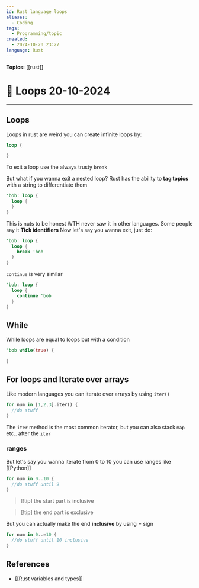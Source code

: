 ```yaml
---
id: Rust language loops
aliases:
  - Coding
tags:
  - Programming/topic
created:
  - 2024-10-20 23:27
language: Rust
---
```


**Topics:** [[rust]]

# 📃 Loops 20-10-2024

---

## Loops

Loops in rust are weird you can create infinite loops by:

```rust
loop {

}
```

To exit a loop use the always trusty `break`

But what if you wanna exit a nested loop?
Rust has the ability to **tag topics** with a string to differentiate them

```rust
'bob: loop {
  loop {
  }
}
```

This is nuts to be honest WTH never saw it in other languages. Some people say it **Tick identifiers**
Now let's say you wanna exit, just do:

```rust
'bob: loop {
  loop {
    break 'bob
  }
}
```

`continue` is very similar

```rust
'bob: loop {
  loop {
    continue 'bob
  }
}
```

## While

While loops are equal to loops but with a condition

```rust
'bob while(true) {

}
```

## For loops and Iterate over arrays

Like modern languages you can iterate over arrays by using `iter()`

```rust
for num in [1,2,3].iter() {
  //do stuff
}
```

The `iter` method is the most common iterator, but you can also stack `map` etc.. after the `iter`

### ranges

But let's say you wanna iterate from 0 to 10 you can use ranges like [[Python]]

```Rust
for num in 0..10 {
  //do stuff until 9
}
```

> [!tip] the start part is inclusive

> [!tip] the end part is exclusive

But you can actually make the end **inclusive** by using = sign

```rust
for num in 0..=10 {
  //do stuff until 10 inclusive
}
```

## References
- [[Rust variables and types]]